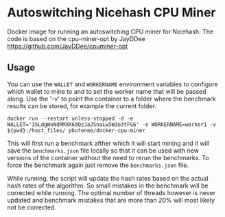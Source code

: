 # Autoswitching Nicehash CPU Miner

Docker image for running an autoswitching CPU miner for Nicehash. The code is based on the cpu-miner-opt by JayDDee
https://github.com/JayDDee/cpuminer-opt

## Usage

You can use the `WALLET` and `WORKERNAME` environment variables to configure which wallet to mine to and to set the worker name that will be passed along. Use the '-v' to point the container to a folder where the benchmark results can be stored, for example the current folder.

`docker run --restart unless-stopped -d -e WALLET='35LdgWoNdRMXK6dQzJaJSnaLw5W3o3tFG6' -e WORKERNAME=worker1 -v ${pwd}:/host_files/ pbutenee/docker-cpu-miner`

This will first run a benchmark afther which it will start mining and it will save the `benchmarks.json` file locally so that it can be used with new versions of the container without the need to rerun the benchmarks. To force the benchmark again just remove the `benchmarks.json` file.

While running, the script will update the hash rates based on the actual hash rates of the algorithm. So small mistakes in the benchmark will be corrected while running. The optimal number of threads however is never updated and benchmark mistakes that are more than 20% will most likely not be corrected.
